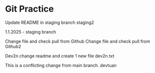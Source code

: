 # Git Practice
Update README in staging branch staging2

1.1.2025 - staging branch

Change file and check pull from Github
Change file and check pull from Github2

Dev2n change readme and create 1 new file dev2n.txt

This is a conflicting change from main branch.
devtuan
